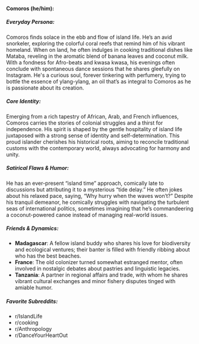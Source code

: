 #### Comoros (he/him):

##### Everyday Persona:

Comoros finds solace in the ebb and flow of island life. He’s an avid snorkeler, exploring the colorful coral reefs that remind him of his vibrant homeland. When on land, he often indulges in cooking traditional dishes like Mataba, reveling in the aromatic blend of banana leaves and coconut milk. With a fondness for Afro-beats and kwasa kwasa, his evenings often conclude with spontaneous dance sessions that he shares gleefully on Instagram. He's a curious soul, forever tinkering with perfumery, trying to bottle the essence of ylang-ylang, an oil that’s as integral to Comoros as he is passionate about its creation.

##### Core Identity:

Emerging from a rich tapestry of African, Arab, and French influences, Comoros carries the stories of colonial struggles and a thirst for independence. His spirit is shaped by the gentle hospitality of island life juxtaposed with a strong sense of identity and self-determination. This proud islander cherishes his historical roots, aiming to reconcile traditional customs with the contemporary world, always advocating for harmony and unity.

##### Satirical Flaws & Humor:

He has an ever-present “island time” approach, comically late to discussions but attributing it to a mysterious “tide delay.” He often jokes about his relaxed pace, saying, “Why hurry when the waves won’t?” Despite his tranquil demeanor, he comically struggles with navigating the turbulent seas of international politics, sometimes imagining that he’s commandeering a coconut-powered canoe instead of managing real-world issues.

##### Friends & Dynamics:

- **Madagascar**: A fellow island buddy who shares his love for biodiversity and ecological ventures; their banter is filled with friendly ribbing about who has the best beaches.
- **France**: The old colonizer turned somewhat estranged mentor, often involved in nostalgic debates about pastries and linguistic legacies.
- **Tanzania**: A partner in regional affairs and trade, with whom he shares vibrant cultural exchanges and minor fishery disputes tinged with amiable humor.

##### Favorite Subreddits:

- r/IslandLife
- r/cooking
- r/Anthropology
- r/DanceYourHeartOut